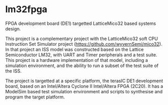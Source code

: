 # lm32fpga
FPGA development board (DE1) targetted LatticeMico32 based systems design.

This project is a complementary project with the LatticeMico32 soft CPU Instruction Set Simulator project (https://github.com/wyvernSemi/mico32). In that project an ISS model was constructed based on the Lattice Semiconductor LM32, with UART and Timer peripherals and a test suite. This project is a hardware implementation of that model, including a simulation environment, and the ability to run a subset of the test suite of the ISS.

The project is targetted at a specific platform, the terasIC DE1 development board, based on an Intel/Altera Cyclone II Intel/Altera FPGA (2C20). It has a ModelSim based test simulation environment and scripts to synthesise and program the target platform.
